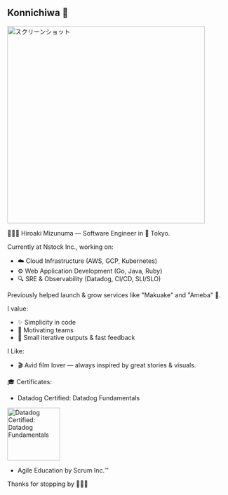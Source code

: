 ## Konnichiwa 👋


<img src="https://github.com/user-attachments/assets/d6da7455-c9cf-43ae-9f9c-c53648f484f6" alt="スクリーンショット" width="450" />

<!--
**mnuma/mnuma** is a ✨ _special_ ✨ repository because its `README.md` (this file) appears on your GitHub profile.

Here are some ideas to get you started:

- 🔭 I’m currently working on ...
- 🌱 I’m currently learning ...
- 👯 I’m looking to collaborate on ...
- 🤔 I’m looking for help with ...
- 💬 Ask me about ...
- 📫 How to reach me: ...
- 😄 Pronouns: ...
- ⚡ Fun fact: ...
-->

👨🏻‍💻 Hiroaki Mizunuma — Software Engineer  in 🗼 Tokyo.

Currently at Nstock Inc., working on:

- ☁️ Cloud Infrastructure (AWS, GCP, Kubernetes)
- ⚙️ Web Application Development (Go, Java, Ruby)
- 🔍 SRE & Observability (Datadog, CI/CD, SLI/SLO)

Previously helped launch & grow services like "Makuake" and "Ameba"  🚀.

I value:
- ✨ Simplicity in code
- 🤝 Motivating teams
- 🔄 Small iterative outputs & fast feedback


I Like:
- 🎬 Avid film lover — always inspired by great stories & visuals.


🎓 Certificates:

- Datadog Certified: Datadog Fundamentals

<a href="https://www.credly.com/badges/1268c8c3-4d83-41ed-9681-acca209bb82c/linked_in_profile" target="_blank">
  <img src="https://github.com/user-attachments/assets/ffa68eb2-9979-4146-a0ac-e98a7cbe214a" alt="Datadog Certified: Datadog Fundamentals" width="120" />
</a>

- Agile Education by Scrum Inc.™





Thanks for stopping by ✌🏼✨
